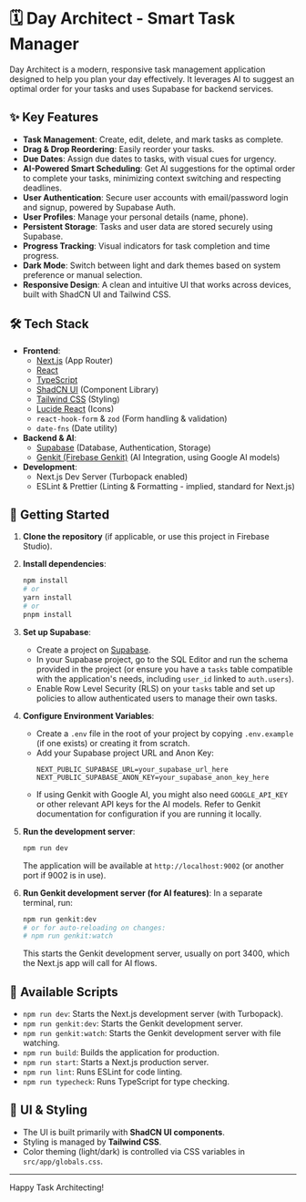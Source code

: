 
# 🗓️ Day Architect - Smart Task Manager

Day Architect is a modern, responsive task management application designed to help you plan your day effectively. It leverages AI to suggest an optimal order for your tasks and uses Supabase for backend services.

## ✨ Key Features

*   **Task Management**: Create, edit, delete, and mark tasks as complete.
*   **Drag & Drop Reordering**: Easily reorder your tasks.
*   **Due Dates**: Assign due dates to tasks, with visual cues for urgency.
*   **AI-Powered Smart Scheduling**: Get AI suggestions for the optimal order to complete your tasks, minimizing context switching and respecting deadlines.
*   **User Authentication**: Secure user accounts with email/password login and signup, powered by Supabase Auth.
*   **User Profiles**: Manage your personal details (name, phone).
*   **Persistent Storage**: Tasks and user data are stored securely using Supabase.
*   **Progress Tracking**: Visual indicators for task completion and time progress.
*   **Dark Mode**: Switch between light and dark themes based on system preference or manual selection.
*   **Responsive Design**: A clean and intuitive UI that works across devices, built with ShadCN UI and Tailwind CSS.

## 🛠️ Tech Stack

*   **Frontend**:
    *   [Next.js](https://nextjs.org/) (App Router)
    *   [React](https://reactjs.org/)
    *   [TypeScript](https://www.typescriptlang.org/)
    *   [ShadCN UI](https://ui.shadcn.com/) (Component Library)
    *   [Tailwind CSS](https://tailwindcss.com/) (Styling)
    *   [Lucide React](https://lucide.dev/) (Icons)
    *   `react-hook-form` & `zod` (Form handling & validation)
    *   `date-fns` (Date utility)
*   **Backend & AI**:
    *   [Supabase](https://supabase.io/) (Database, Authentication, Storage)
    *   [Genkit (Firebase Genkit)](https://firebase.google.com/docs/genkit) (AI Integration, using Google AI models)
*   **Development**:
    *   Next.js Dev Server (Turbopack enabled)
    *   ESLint & Prettier (Linting & Formatting - implied, standard for Next.js)

## 🚀 Getting Started

1.  **Clone the repository** (if applicable, or use this project in Firebase Studio).

2.  **Install dependencies**:
    ```bash
    npm install
    # or
    yarn install
    # or
    pnpm install
    ```

3.  **Set up Supabase**:
    *   Create a project on [Supabase](https://supabase.io/).
    *   In your Supabase project, go to the SQL Editor and run the schema provided in the project (or ensure you have a `tasks` table compatible with the application's needs, including `user_id` linked to `auth.users`).
    *   Enable Row Level Security (RLS) on your `tasks` table and set up policies to allow authenticated users to manage their own tasks.

4.  **Configure Environment Variables**:
    *   Create a `.env` file in the root of your project by copying `.env.example` (if one exists) or creating it from scratch.
    *   Add your Supabase project URL and Anon Key:
        ```env
        NEXT_PUBLIC_SUPABASE_URL=your_supabase_url_here
        NEXT_PUBLIC_SUPABASE_ANON_KEY=your_supabase_anon_key_here
        ```
    *   If using Genkit with Google AI, you might also need `GOOGLE_API_KEY` or other relevant API keys for the AI models. Refer to Genkit documentation for configuration if you are running it locally.

5.  **Run the development server**:
    ```bash
    npm run dev
    ```
    The application will be available at `http://localhost:9002` (or another port if 9002 is in use).

6.  **Run Genkit development server (for AI features)**:
    In a separate terminal, run:
    ```bash
    npm run genkit:dev
    # or for auto-reloading on changes:
    # npm run genkit:watch
    ```
    This starts the Genkit development server, usually on port 3400, which the Next.js app will call for AI flows.

## 📜 Available Scripts

*   `npm run dev`: Starts the Next.js development server (with Turbopack).
*   `npm run genkit:dev`: Starts the Genkit development server.
*   `npm run genkit:watch`: Starts the Genkit development server with file watching.
*   `npm run build`: Builds the application for production.
*   `npm run start`: Starts a Next.js production server.
*   `npm run lint`: Runs ESLint for code linting.
*   `npm run typecheck`: Runs TypeScript for type checking.

## 🎨 UI & Styling

*   The UI is built primarily with **ShadCN UI components**.
*   Styling is managed by **Tailwind CSS**.
*   Color theming (light/dark) is controlled via CSS variables in `src/app/globals.css`.

---

Happy Task Architecting!
